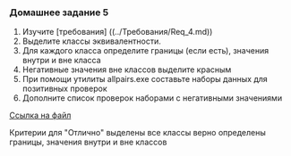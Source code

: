 ### Домашнее задание 5

1. Изучите [требования] ((../Требования/Req_4.md))
1. Выделите классы эквивалентности.
1. Для каждого класса определите границы (если есть), значения внутри и вне класса
1. Негативные значения вне классов выделите красным
1. При помощи утилиты allpairs.exe составьте наборы данных для позитивных проверок
1. Дополните список проверок наборами с негативными значениями

[Ссылка на файл](https://docs.google.com/spreadsheets/d/1gr7q6ufb9bug9jgWdgDK81CPe_YVoICdlyoheZ-C_qU/edit?usp=sharing)

Критерии для "Отлично"
выделены все классы
верно определены границы, значения внутри и вне классов
